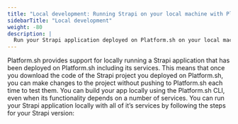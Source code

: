 ```yaml
---
title: "Local development: Running Strapi on your local machine with Platform.sh"
sidebarTitle: "Local development"
weight: -80
description: |
  Run your Strapi application deployed on Platform.sh on your local machine
---
```


Platform.sh provides support for locally running a Strapi application that has been deployed on Platform.sh including its services.
This means that once you download the code of the Strapi project you deployed on Platform.sh,
you can make changes to the project without pushing to Platform.sh each time to test them.
You can build your app locally using the Platform.sh CLI, even when its functionality depends on a number of services. You can run your Strapi application locally with all of it’s services by following the steps for your Strapi version:
